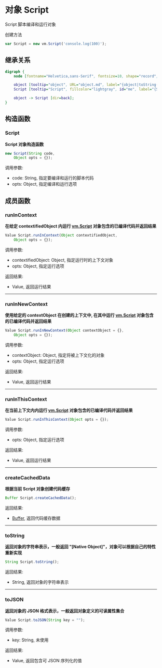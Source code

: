 # 对象 Script
Script 脚本编译和运行对象

创建方法

```JavaScript
var Script = new vm.Script('console.log(100)');
```

## 继承关系
```dot
digraph {
    node [fontname="Helvetica,sans-Serif", fontsize=10, shape="record", style="filled", fillcolor="white"];

    object [tooltip="object", URL="object.md", label="{object|toString()\ltoJSON()\l}"];
    Script [tooltip="Script", fillcolor="lightgray", id="me", label="{Script|new Script()\l|runInContext()\lrunInNewContext()\lrunInThisContext()\lcreateCachedData()\l}"];

    object -> Script [dir=back];
}
```

## 构造函数
        
### Script
**Script 对象构造函数**

```JavaScript
new Script(String code,
    Object opts = {});
```

调用参数:
* code: String, 指定要编译和运行的脚本代码
* opts: Object, 指定编译和运行选项

## 成员函数
        
### runInContext
**在给定 contextifiedObject 内运行 [vm.Script](../../module/ifs/vm.md#Script) 对象包含的已编译代码并返回结果**

```JavaScript
Value Script.runInContext(Object contextifiedObject,
    Object opts = {});
```

调用参数:
* contextifiedObject: Object, 指定运行时的上下文对象
* opts: Object, 指定运行选项

返回结果:
* Value, 返回运行结果

--------------------------
### runInNewContext
**使用给定的 contextObject 在创建的上下文中, 在其中运行 [vm.Script](../../module/ifs/vm.md#Script) 对象包含的已编译代码并返回结果**

```JavaScript
Value Script.runInNewContext(Object contextObject = {},
    Object opts = {});
```

调用参数:
* contextObject: Object, 指定将被上下文化的对象
* opts: Object, 指定运行选项

返回结果:
* Value, 返回运行结果

--------------------------
### runInThisContext
**在当前上下文内内运行 [vm.Script](../../module/ifs/vm.md#Script) 对象包含的已编译代码并返回结果**

```JavaScript
Value Script.runInThisContext(Object opts = {});
```

调用参数:
* opts: Object, 指定运行选项

返回结果:
* Value, 返回运行结果

--------------------------
### createCachedData
**根据当前 Script 对象创建代码缓存**

```JavaScript
Buffer Script.createCachedData();
```

返回结果:
* [Buffer](Buffer.md), 返回代码缓存数据

--------------------------
### toString
**返回对象的字符串表示，一般返回 "[Native Object]"，对象可以根据自己的特性重新实现**

```JavaScript
String Script.toString();
```

返回结果:
* String, 返回对象的字符串表示

--------------------------
### toJSON
**返回对象的 JSON 格式表示，一般返回对象定义的可读属性集合**

```JavaScript
Value Script.toJSON(String key = "");
```

调用参数:
* key: String, 未使用

返回结果:
* Value, 返回包含可 JSON 序列化的值

